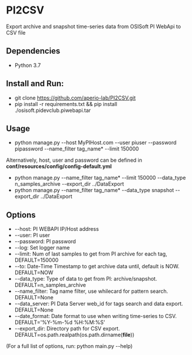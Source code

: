 # PI2CSV
 Export archive and snapshot time-series data from OSISoft PI WebApi to CSV file

## Dependencies
* Python 3.7

## Install and Run:
* git clone https://github.com/aperio-lab/PI2CSV.git
* pip install -r requirements.txt && pip install ./osisoft.pidevclub.piwebapi.tar

## Usage
* python manage.py --host MyPIHost.com --user piuser --password pipassword --name_filter tag_name\* --limit 150000 

Alternatively, host, user and password can be defined in **conf/resources/config/config-default.yml**
* python manage.py --name_filter tag_name\* --limit 150000 --data_type n_samples_archive --export_dir ../DataExport
* python manage.py --name_filter tag_name\* --data_type snapshot --export_dir ../DataExport


## Options
* --host: PI WEBAPI IP/Host address
* --user: PI user
* --password: PI password
* --log: Set logger name
* --limit: Num of last samples to get from PI archive for each tag, DEFAULT=150000
* --to: Date-Time Timestamp to get archive data until, default is NOW. DEFAULT=NOW
* --data_type: Type of data to get from PI: archive/snapshot. DEFAULT=n_samples_archive
* --name_filter: Tag name filter, use whilecard for pattern search. DEFAULT=None
* --data_server: PI Data Server web_id for tags search and data export. DEFAULT=None
* --date_format: Date format to use when writing time-series to CSV. DEFAULT='%Y-%m-%d %H:%M:%S'
* --export_dir: Directory path for CSV export. DEFAULT=os.path.realpath(os.path.dirname(__file__))

(For a full list of options, run: python main.py --help)